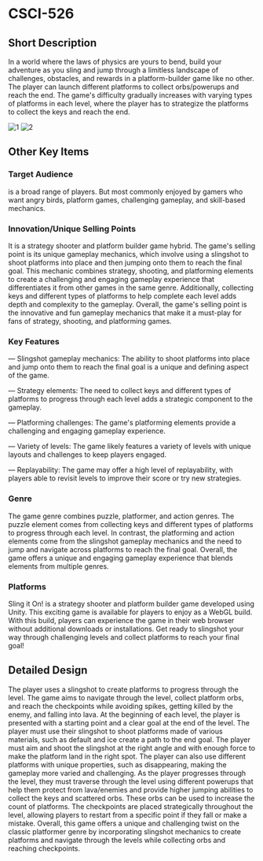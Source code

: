 # CSCI-526

## Short Description
In a world where the laws of physics are yours to bend, build your adventure as you sling and jump through a limitless landscape of challenges, obstacles, and rewards in a platform-builder game like no other. 
The player can launch different platforms to collect orbs/powerups and reach the end. The game's difficulty gradually increases with varying types of platforms in each level, where the player has to strategize the platforms to collect the keys and reach the end.


![1](https://github.com/chiragpandey15/CSCI-526/assets/23038373/7d465a25-e2a6-4e28-ade3-b17517488b81)
![2](https://github.com/chiragpandey15/CSCI-526/assets/23038373/c5675d68-b84b-470c-ae9d-13ad7d6672ed)

## Other Key Items
### Target Audience
is a broad range of players. But most commonly enjoyed by gamers who want angry birds, platform games, challenging gameplay, and skill-based mechanics.

### Innovation/Unique Selling Points
It is a strategy shooter and platform builder game hybrid.
The game's selling point is its unique gameplay mechanics, which involve using a slingshot to shoot platforms into place and then jumping onto them to reach the final goal. This mechanic combines strategy, shooting, and platforming elements to create a challenging and engaging gameplay experience that differentiates it from other games in the same genre. Additionally, collecting keys and different types of platforms to help complete each level adds depth and complexity to the gameplay. Overall, the game's selling point is the innovative and fun gameplay mechanics that make it a must-play for fans of strategy, shooting, and platforming games.

### Key Features
— Slingshot gameplay mechanics: The ability to shoot platforms into place and jump onto them to reach the final goal is a unique and defining aspect of the game.

— Strategy elements: The need to collect keys and different types of platforms to progress through each level adds a strategic component to the gameplay.

— Platforming challenges: The game's platforming elements provide a challenging and engaging gameplay experience.

— Variety of levels: The game likely features a variety of levels with unique layouts and challenges to keep players engaged.

— Replayability: The game may offer a high level of replayability, with players able to revisit levels to improve their score or try new strategies.

### Genre 
The game genre combines puzzle, platformer, and action genres. The puzzle element comes from collecting keys and different types of platforms to progress through each level. In contrast, the platforming and action elements come from the slingshot gameplay mechanics and the need to jump and navigate across platforms to reach the final goal. Overall, the game offers a unique and engaging gameplay experience that blends elements from multiple genres.


### Platforms
Sling it On! is a strategy shooter and platform builder game developed using Unity. This exciting game is available for players to enjoy as a WebGL build. With this build, players can experience the game in their web browser without additional downloads or installations. Get ready to slingshot your way through challenging levels and collect platforms to reach your final goal!

## Detailed Design 
The player uses a slingshot to create platforms to progress through the level. The game aims to navigate through the level, collect platform orbs, and reach the checkpoints while avoiding spikes, getting killed by the enemy, and falling into lava.
At the beginning of each level, the player is presented with a starting point and a clear goal at the end of the level. The player must use their slingshot to shoot platforms made of various materials, such as default and ice create a path to the end goal.
The player must aim and shoot the slingshot at the right angle and with enough force to make the platform land in the right spot. The player can also use different platforms with unique properties, such as disappearing, making the gameplay more varied and challenging.
As the player progresses through the level, they must traverse through the level using different powerups that help them protect from lava/enemies and provide higher jumping abilities to collect the keys and scattered orbs. These orbs can be used to increase the count of platforms. The checkpoints are placed strategically throughout the level, allowing players to restart from a specific point if they fall or make a mistake.
Overall, this game offers a unique and challenging twist on the classic platformer genre by incorporating slingshot mechanics to create platforms and navigate through the levels while collecting orbs and reaching checkpoints.


